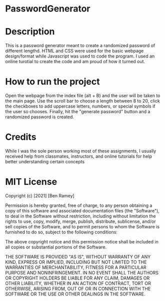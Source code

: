 # PasswordGenerator

# Description
This is a password generator meant to create a randomized password of different lengthd. HTML and CSS were used for the basic webpage design/format while Javascript was used to code the program. I used an online turotial to create the code and am proud of how it turned out.

# How to run the project
Open the webpage from the index file (alt + B) and the user will be taken to the main page. Use the scroll bar to choose a length between 8 to 20, click the checkboxes to add uppercase letters, numbers, or special symbols if the user so chooses. Finally, hit the "generate password" button and a randomized password is created.

# Credits

While I was the sole person working most of these assignments, I usually received help from classmates, instructors, and online tutorials for help better understanding certain concepts

# MIT License

Copyright (c) [2021] [Ben Ramey]

Permission is hereby granted, free of charge, to any person obtaining a copy
of this software and associated documentation files (the "Software"), to deal
in the Software without restriction, including without limitation the rights
to use, copy, modify, merge, publish, distribute, sublicense, and/or sell
copies of the Software, and to permit persons to whom the Software is
furnished to do so, subject to the following conditions:

The above copyright notice and this permission notice shall be included in all
copies or substantial portions of the Software.

THE SOFTWARE IS PROVIDED "AS IS", WITHOUT WARRANTY OF ANY KIND, EXPRESS OR
IMPLIED, INCLUDING BUT NOT LIMITED TO THE WARRANTIES OF MERCHANTABILITY,
FITNESS FOR A PARTICULAR PURPOSE AND NONINFRINGEMENT. IN NO EVENT SHALL THE
AUTHORS OR COPYRIGHT HOLDERS BE LIABLE FOR ANY CLAIM, DAMAGES OR OTHER
LIABILITY, WHETHER IN AN ACTION OF CONTRACT, TORT OR OTHERWISE, ARISING FROM,
OUT OF OR IN CONNECTION WITH THE SOFTWARE OR THE USE OR OTHER DEALINGS IN THE
SOFTWARE.